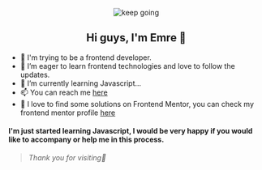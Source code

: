 
<p align="center">
  <img src="https://media.giphy.com/media/zxbDHFr1NCr0LXHBMU/giphy.gif" alt="keep going"/>
</p>
<h2 align="center">Hi guys, I'm Emre 🤙</h2>

- 👋 I'm trying to be a frontend developer. 
- 👀 I’m eager to learn frontend technologies and love to follow the updates.
- 🌱 I’m currently learning Javascript...
- 📫 You can reach me [here](https://www.emrerdogan.com)
- 🎯 I love to find some solutions on Frontend Mentor, you can check my frontend mentor profile [here](https://www.frontendmentor.io/profile/alwaysJunior)

#### I'm just started learning Javascript, I would be very happy if you would like to accompany or help me in this process.

> _Thank you for visiting🍻_
